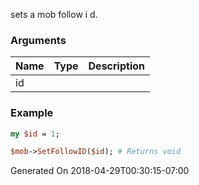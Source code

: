 sets a mob follow i d.
### Arguments
**Name**|**Type**|**Description**
:---|:---|:---
id||

### Example

```perl
my $id = 1;

$mob->SetFollowID($id); # Returns void
```


Generated On 2018-04-29T00:30:15-07:00
